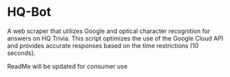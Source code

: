 # HQ-Bot
A web scraper that utilizes Google and optical character recognition for answers on HQ Trivia. This script optimizes the use of the Google Cloud API and provides accurate responses based on the time restrictions (10 seconds).

ReadMe will be updated for consumer use


